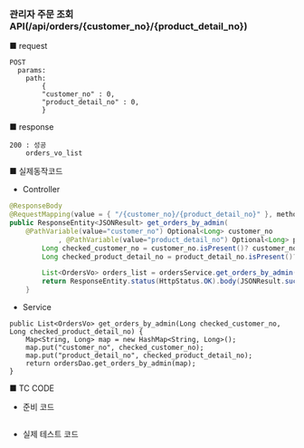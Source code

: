 ### 관리자 주문 조회API(/api/orders/{customer_no}/{product_detail_no})

■ request

```
POST
  params:
  	path:
        {
       	"customer_no" : 0,
       	"product_detail_no" : 0,
        }
```

■ response

```
200 : 성공
	orders_vo_list
```

■ 실제동작코드

- Controller

```java
@ResponseBody
@RequestMapping(value = { "/{customer_no}/{product_detail_no}" }, method = RequestMethod.GET)
public ResponseEntity<JSONResult> get_orders_by_admin(
    @PathVariable(value="customer_no") Optional<Long> customer_no
			, @PathVariable(value="product_detail_no") Optional<Long> product_detail_no) {
		Long checked_customer_no = customer_no.isPresent()? customer_no.get(): null;
		Long checked_product_detail_no = product_detail_no.isPresent()? product_detail_no.get(): null;

		List<OrdersVo> orders_list = ordersService.get_orders_by_admin(checked_customer_no, checked_product_detail_no);
		return ResponseEntity.status(HttpStatus.OK).body(JSONResult.success(orders_list));
	}

```

- Service

```
public List<OrdersVo> get_orders_by_admin(Long checked_customer_no, Long checked_product_detail_no) {
    Map<String, Long> map = new HashMap<String, Long>();
    map.put("customer_no", checked_customer_no);
    map.put("product_detail_no", checked_product_detail_no);	
    return ordersDao.get_orders_by_admin(map);
}
```

■ TC CODE

- 준비 코드

```java

```

- 실제 테스트 코드 

```java

```

